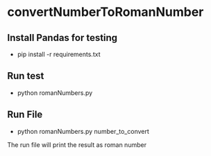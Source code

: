 # convertNumberToRomanNumber

## Install Pandas for testing  
* pip install -r requirements.txt

## Run test 
* python romanNumbers.py

## Run File 
* python romanNumbers.py number_to_convert

The run file will print the result as roman number 